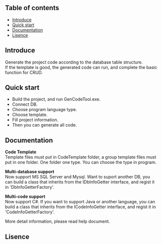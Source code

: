 ## Table of contents
- [Introduce](#introduce)
- [Quick start](#quick-start)
- [Documentation](#documentation)
- [Lisence](#lisence)

## Introduce

Generate the project code according to the database table structure.  
If the template is good, the generated code can run, and complete the basic function for CRUD.

## Quick start

- Build the project, and run GenCodeTool.exe.
- Connect DB.
- Choose program language type.
- Choose template.
- Fill project information.
- Then you can generate all code.

## Documentation
**Code Template**  
Template files must put in CodeTemplate folder, a group template files must put in one folder. One folder one type. You can choose the type in program.

**Multi-database support**  
Now support MS SQL Server and Mysql. Want to suport another DB, you can build a class that inherits from the IDbInfoGetter interface, and regist it in 'DbInfoGetterFactory'.

**Multi-code support**  
Now support C#. If you want to support Java or another language, you can build a class that inherits from the ICodeInfoGetter interface,  and regist it in 'CodeInfoGetterFactory'.

More detail information, please read help document.

## Lisence
